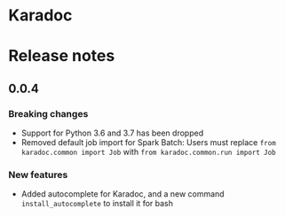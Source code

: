 # Karadoc


# Release notes

## 0.0.4

### Breaking changes

- Support for Python 3.6 and 3.7 has been dropped
- Removed default job import for Spark Batch: Users must replace `from karadoc.common import Job` with `from karadoc.common.run import Job`

### New features

- Added autocomplete for Karadoc, and a new command `install_autocomplete` to install it for bash


